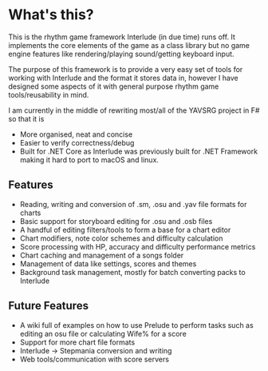 # What's this?

This is the rhythm game framework Interlude (in due time) runs off.
It implements the core elements of the game as a class library but no game engine features like rendering/playing sound/getting keyboard input.

The purpose of this framework is to provide a very easy set of tools for working with Interlude and the format it stores data in, however I have designed some aspects of it with general purpose rhythm game tools/reusability in mind.

I am currently in the middle of rewriting most/all of the YAVSRG project in F# so that it is
- More organised, neat and concise
- Easier to verify correctness/debug
- Built for .NET Core as Interlude was previously built for .NET Framework making it hard to port to macOS and linux.

## Features
- Reading, writing and conversion of .sm, .osu and .yav file formats for charts
- Basic support for storyboard editing for .osu and .osb files
- A handful of editing filters/tools to form a base for a chart editor
- Chart modifiers, note color schemes and difficulty calculation
- Score processing with HP, accuracy and difficulty performance metrics
- Chart caching and management of a songs folder
- Management of data like settings, scores and themes
- Background task management, mostly for batch converting packs to Interlude

## Future Features
- A wiki full of examples on how to use Prelude to perform tasks such as editing an osu file or calculating Wife% for a score
- Support for more chart file formats
- Interlude -> Stepmania conversion and writing
- Web tools/communication with score servers
